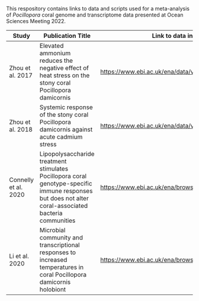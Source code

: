 This respository contains links to data and scripts used for a meta-analysis of *Pocillopora* coral genome and transcriptome data presented at Ocean Sciences Meeting 2022.


| Study                  | Publication Title                                                                                                                                         | Link to data in ENA                                |
|------------------------|-----------------------------------------------------------------------------------------------------------------------------------------------------------|----------------------------------------------------|
| Zhou et   al. 2017     | ﻿Elevated ammonium reduces the   negative effect of heat stress on the stony coral Pocillopora damicornis                                                  | https://www.ebi.ac.uk/ena/data/view/PRJNA327142    |
| Zhou et   al. 2018     | ﻿Systemic response of the stony   coral Pocillopora damicornis against acute cadmium stress                                                                | https://www.ebi.ac.uk/ena/data/view/PRJNA401252    |
| Connelly   et al. 2020 | ﻿Lipopolysaccharide treatment   stimulates Pocillopora coral genotype-specific immune responses but does not   alter coral-associated bacteria communities | https://www.ebi.ac.uk/ena/browser/view/PRJNA587509 |
| Li et   al. 2020       | ﻿Microbial community and   transcriptional responses to increased temperatures in coral Pocillopora   damicornis holobiont                                 | https://www.ebi.ac.uk/ena/browser/view/PRJNA559028 |